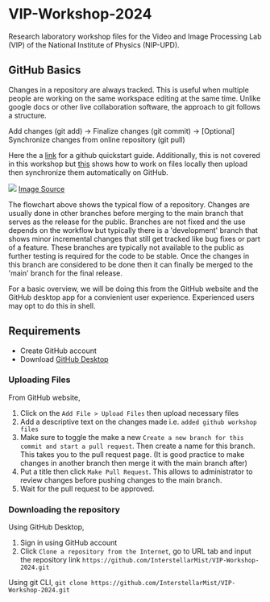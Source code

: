 # VIP-Workshop-2024
Research laboratory workshop files for the Video and Image Processing Lab (VIP)  of the National Institute of Physics (NIP-UPD).

## GitHub Basics
Changes in a repository are always tracked. This is useful when multiple people are working on the same workspace editing at the same time.
Unlike google docs or other live collaboration software, the approach to git follows a structure. 

Add changes (git add) -> Finalize changes (git commit) -> [Optional] Synchronize changes from online repository (git pull)

Here the a [link](https://docs.github.com/en/get-started/quickstart/hello-world) for a github quickstart guide. Additionally, this is not covered in this workshop but 
[this](https://www.freecodecamp.org/news/introduction-to-git-and-github) shows how to work on files locally then upload then synchronize 
them automatically on GitHub.

![](https://external-content.duckduckgo.com/iu/?u=https%3A%2F%2Fimages.edrawmax.com%2Fwhat-is%2Fgitflow-diagram%2F1-git-flow-process.png&f=1&nofb=1&ipt=566e51f4964dfa2f25b67a28f962180798a48efe186b819ab751041e56a9d711&ipo=images)
[Image Source](https://www.edrawmax.com/article/gitflow-diagram.html)

The flowchart above shows the typical flow of a repository. Changes are usually done in other branches before merging to the main branch that serves as the release for the public.
Branches are not fixed and the use depends on the workflow but typically there is a 'development' branch that shows minor incremental changes that still get tracked like bug fixes or part of a feature.
These branches are typically not available to the public as further testing is required for the code to be stable. Once the changes in this branch are considered to be done then it can finally be 
merged to the 'main' branch for the final release.

For a basic overview, we will be doing this from the GitHub website and the GitHub desktop app for a convienient user experience. Experienced users may opt to do this in shell.

## Requirements
- Create GitHub account
- Download [GitHub Desktop](https://desktop.github.com)

### Uploading Files
From GitHub website, 

1. Click on the `Add File > Upload Files` then upload necessary files
2. Add a descriptive text on the changes made i.e. `added github workshop files`
3. Make sure to toggle the make a new `Create a new branch for this commit and start a pull request`. Then create a name for this branch. This takes you to the pull request page.
(It is good practice to make changes in another branch then merge it with the main branch after)
4. Put a title then click `Make Pull Request`. This allows to administrator to review changes before pushing changes to the main branch.
5. Wait for the pull request to be approved.

### Downloading the repository
Using GitHub Desktop,

1. Sign in using GitHub account
2. Click `Clone a repository from the Internet`, go to URL tab and input the repository link `https://github.com/InterstellarMist/VIP-Workshop-2024.git`

Using git CLI, `git clone https://github.com/InterstellarMist/VIP-Workshop-2024.git`
